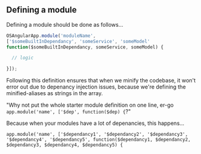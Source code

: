 Defining a module
--------
Defining a module should be done as follows...

```javascript
OSAngularApp.module('moduleName',
['$someBuiltInDependancy', 'someService', 'someModel'
function($someBuiltInDependancy, someService, someModel) {

  // logic

}]);
```

Following this definition ensures that when we minify the codebase, it won't error out due to depenancy injection issues, because we're defining the minified-aliases as strings in the array.

"Why not put the whole starter module definition on one line, er-go `app.module('name', ['$dep', function($dep) {`?"

Because when your modules have a lot of depenancies, this happens...

`app.module('name', ['$dependancy1', '$dependancy2', '$dependancy3', '$dependancy4', '$dependancy5', function($dependancy1, $dependancy2, $dependancy3, $dependancy4, $dependancy5) {`

